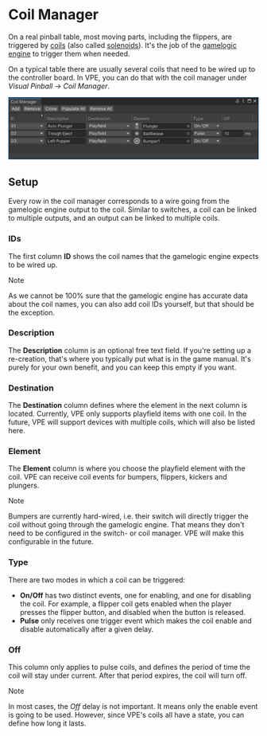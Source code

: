 # Coil Manager

On a real pinball table, most moving parts, including the flippers, are triggered by [coils](https://en.wikipedia.org/wiki/Inductor) (also called [solenoids](https://en.wikipedia.org/wiki/Solenoid)). It's the job of the [gamelogic engine](~/creators-guide/manual/gamelogic-engine.md) to trigger them when needed.

On a typical table there are usually several coils that need to be wired up to the controller board. In VPE, you can do that with the coil manager under *Visual Pinball -> Coil Manager*.

![Coil Manager](coil-manager.png)

## Setup

Every row in the coil manager corresponds to a wire going from the gamelogic engine output to the coil. Similar to switches, a coil can be linked to multiple outputs, and an output can be linked to multiple coils.

### IDs

The first column **ID** shows the coil names that the gamelogic engine expects to be wired up.

> [!note]
> As we cannot be 100% sure that the gamelogic engine has accurate data about the coil names, you can also add coil IDs yourself, but that should be the exception.

### Description

The **Description** column is an optional free text field. If you're setting up a re-creation, that's where you typically put what is in the game manual. It's purely for your own benefit, and you can keep this empty if you want.

### Destination

The **Destination** column defines where the element in the next column is located. Currently, VPE only supports playfield items with one coil. In the future, VPE will support devices with multiple coils, which will also be listed here.

### Element

The **Element** column is where you choose the playfield element with the coil. VPE can receive coil events for bumpers, flippers, kickers and plungers.

> [!note]
> Bumpers are currently hard-wired, i.e. their switch will directly trigger the coil without going through the gamelogic engine. That means they don't need to be configured in the switch- or coil manager. VPE will make this configurable in the future.

### Type

There are two modes in which a coil can be triggered:

- **On/Off** has two distinct events, one for enabling, and one for disabling the coil. For example, a flipper coil gets enabled when the player presses the flipper button, and disabled when the button is released.
- **Pulse** only receives one trigger event which makes the coil enable and disable automatically after a given delay.

### Off

This column only applies to pulse coils, and defines the period of time the coil will stay under current. After that period expires, the coil will turn off.

> [!note]
> In most cases, the *Off* delay is not important. It means only the enable event is going to be used. However, since VPE's coils all have a state, you can define how long it lasts.
